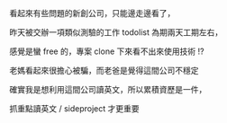 看起來有些問題的新創公司，只能邊走邊看了，

昨天被交辦一項類似測驗的工作 todolist 為期兩天工期左右，

感覺是蠻 free 的，專案 clone 下來看不出來使用技術 !?

老媽看起來很擔心被騙，而老爸是覺得這間公司不穩定 

確實我是想利用這間公司讀英文，所以累積資歷是一件，

抓重點讀英文 / sideproject 才更重要
